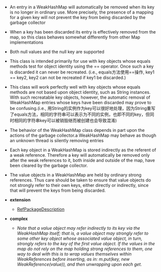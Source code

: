- An entry in a WeakHashMap will automatically be removed when its key is no longer in ordinary use. More precisely, the presence of a mapping for a given key will not prevent the key from being discarded by the garbage collector

- When a key has been discarded its entry is effectively removed from the map, so this class behaves somewhat differently from other Map implementations

- Both null values and the null key are supported

- This class is intended primarily for use with key objects whose equals methods test for object identity using the == operator. Once such a key is discarded it can never be recreated. (i.e., equals方法使用==操作, key1 == key2, key2 can not be recreated if key1 be discarded.)

- This class will work perfectly well with key objects whose equals methods are not based upon object identity, such as String instances. With such recreatable key objects, however, the automatic removal of WeakHashMap entries whose keys have been discarded may prove to be confusing.(i.e., 用String的实例作为key可以很好地处理，因为String重写了equals方法，相同的字符串可以表示为不同的实例，也即不同的key，但同时相同的字符串key可以被销毁继而被创建也会导致混淆)

- The behavior of the WeakHashMap class depends in part upon the actions of the garbage collector.a WeakHashMap may behave as though an unknown thread is silently removing entries

- Each key object in a WeakHashMap is stored indirectly as the referent of a weak reference. Therefore a key will automatically be removed only after the weak references to it, both inside and outside of the map, have been cleared by the garbage collector.

- The value objects in a WeakHashMap are held by ordinary strong references. Thus care should be taken to ensure that value objects do not strongly refer to their own keys, either directly or indirectly, since that will prevent the keys from being discarded.

- **extension**
    - [RefPackageDescription](../../../ref/RefPackageDescription.md)
    
- **complex**
    - *Note that a value object may refer indirectly to its key via the WeakHashMap itself; that is, a value object may strongly refer to some other key object whose associated value object, in turn, strongly refers to the key of the first value object. If the values in the map do not rely on the map holding strong references to them, one way to deal with this is to wrap values themselves within WeakReferences before inserting, as in: m.put(key, new WeakReference(value)), and then unwrapping upon each get.*